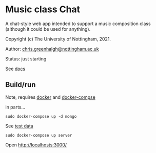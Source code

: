 # Music class Chat

A chat-style web app intended to support a music composition class
(although it could be used for anything).

Copyright (c) The University of Nottingham, 2021.

Author: chris.greenhalgh@nottingham.ac.uk


Status: just starting

See [docs](docs/)

## Build/run

Note, requires [docker](https://docs.docker.com/engine/install/ubuntu/)
and [docker-compse](https://docs.docker.com/compose/install/)

in parts...
```
sudo docker-compose up -d mongo
```
See [test data](docs/test.md)

```
sudo docker-compose up server
```

Open [http://localhosts:3000/](http://localhosts:3000/)

